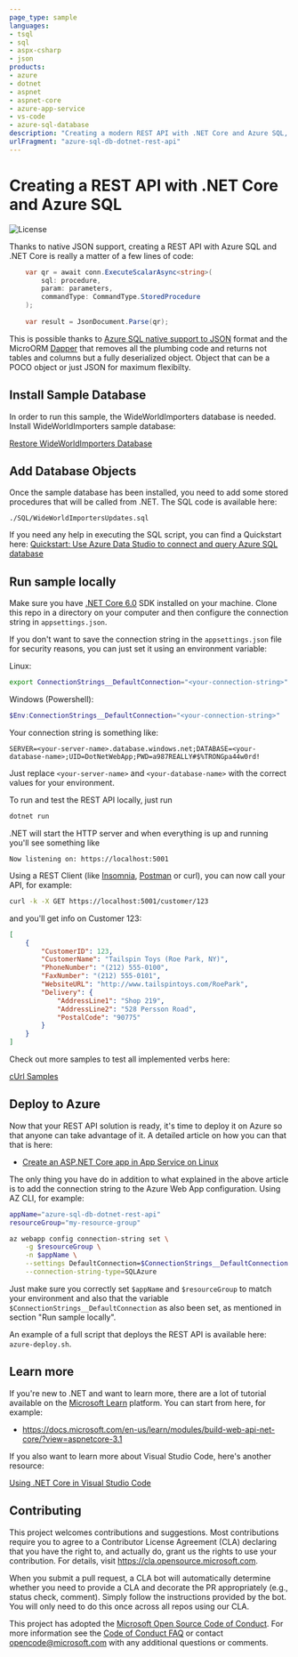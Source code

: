 ```yaml
---
page_type: sample
languages:
- tsql
- sql
- aspx-csharp
- json
products:
- azure
- dotnet
- aspnet
- aspnet-core
- azure-app-service
- vs-code
- azure-sql-database
description: "Creating a modern REST API with .NET Core and Azure SQL, using Dapper and Visual Studio Code"
urlFragment: "azure-sql-db-dotnet-rest-api"
---
```


# Creating a REST API with .NET Core and Azure SQL

![License](https://img.shields.io/badge/license-MIT-green.svg)

<!-- 
Guidelines on README format: https://review.docs.microsoft.com/help/onboard/admin/samples/concepts/readme-template?branch=master

Guidance on onboarding samples to docs.microsoft.com/samples: https://review.docs.microsoft.com/help/onboard/admin/samples/process/onboarding?branch=master

Taxonomies for products and languages: https://review.docs.microsoft.com/new-hope/information-architecture/metadata/taxonomies?branch=master
-->

Thanks to native JSON support, creating a REST API with Azure SQL and .NET Core is really a matter of a few lines of code:

```csharp
    var qr = await conn.ExecuteScalarAsync<string>(
        sql: procedure,
        param: parameters,
        commandType: CommandType.StoredProcedure
    );
    
    var result = JsonDocument.Parse(qr);
```

This is possible thanks to [Azure SQL native support to JSON](https://docs.microsoft.com/en-us/azure/sql-database/sql-database-json-features) format and the MicroORM [Dapper](https://medium.com/dapper-net/get-started-with-dapper-net-591592c335aa) that removes all the plumbing code and returns not tables and columns but a fully deserialized object. Object that can be a POCO object or just JSON for maximum flexibilty.

## Install Sample Database

In order to run this sample, the WideWorldImporters database is needed. Install WideWorldImporters sample database:

[Restore WideWorldImporters Database](https://github.com/yorek/azure-sql-db-samples#restore-wideworldimporters-database)

## Add Database Objects

Once the sample database has been installed, you need to add some stored procedures that will be called from .NET. The SQL code is available here:

`./SQL/WideWorldImportersUpdates.sql`

If you need any help in executing the SQL script, you can find a Quickstart here: [Quickstart: Use Azure Data Studio to connect and query Azure SQL database](https://docs.microsoft.com/en-us/sql/azure-data-studio/quickstart-sql-database)

## Run sample locally

Make sure you have [.NET Core 6.0](https://dotnet.microsoft.com/download) SDK installed on your machine. Clone this repo in a directory on your computer and then configure the connection string in `appsettings.json`.

If you don't want to save the connection string in the `appsettings.json` file for security reasons, you can just set it using an environment variable:

Linux:

```bash
export ConnectionStrings__DefaultConnection="<your-connection-string>"
```

Windows (Powershell):

```powershell
$Env:ConnectionStrings__DefaultConnection="<your-connection-string>"
```

Your connection string is something like:

```text
SERVER=<your-server-name>.database.windows.net;DATABASE=<your-database-name>;UID=DotNetWebApp;PWD=a987REALLY#$%TRONGpa44w0rd!
```

Just replace `<your-server-name>` and `<your-database-name>` with the correct values for your environment.

To run and test the REST API locally, just run

```bash
dotnet run
```

.NET will start the HTTP server and when everything is up and running you'll see something like

```text
Now listening on: https://localhost:5001
```

Using a REST Client (like [Insomnia](https://insomnia.rest/), [Postman](https://www.getpostman.com/) or curl), you can now call your API, for example:

```bash
curl -k -X GET https://localhost:5001/customer/123
```

and you'll get info on Customer 123:

```json
[
    {
        "CustomerID": 123,
        "CustomerName": "Tailspin Toys (Roe Park, NY)",
        "PhoneNumber": "(212) 555-0100",
        "FaxNumber": "(212) 555-0101",
        "WebsiteURL": "http://www.tailspintoys.com/RoePark",
        "Delivery": {
            "AddressLine1": "Shop 219",
            "AddressLine2": "528 Persson Road",
            "PostalCode": "90775"
        }
    }
]
```

Check out more samples to test all implemented verbs here:

[cUrl Samples](./Sample-Usage.md)

## Deploy to Azure

Now that your REST API solution is ready, it's time to deploy it on Azure so that anyone can take advantage of it. A detailed article on how you can that that is here:

- [Create an ASP.NET Core app in App Service on Linux](https://docs.microsoft.com/en-us/azure/app-service/containers/quickstart-dotnetcore)

The only thing you have do in addition to what explained in the above article is to add the connection string to the Azure Web App configuration. Using AZ CLI, for example:

```bash
appName="azure-sql-db-dotnet-rest-api"
resourceGroup="my-resource-group"

az webapp config connection-string set \
    -g $resourceGroup \
    -n $appName \
    --settings DefaultConnection=$ConnectionStrings__DefaultConnection \
    --connection-string-type=SQLAzure
```

Just make sure you correctly set `$appName` and `$resourceGroup` to match your environment and also that the variable `$ConnectionStrings__DefaultConnection` as also been set, as mentioned in section "Run sample locally". 

An example of a full script that deploys the REST API is available here: `azure-deploy.sh`.

## Learn more

If you're new to .NET and want to learn more, there are a lot of tutorial available on the [Microsoft Learn](https://docs.microsoft.com/en-us/learn/browse/?products=dotnet) platform. You can start from here, for example:

- https://docs.microsoft.com/en-us/learn/modules/build-web-api-net-core/?view=aspnetcore-3.1

If you also want to learn more about Visual Studio Code, here's another resource:

[Using .NET Core in Visual Studio Code](https://code.visualstudio.com/docs/languages/dotnet)

## Contributing

This project welcomes contributions and suggestions.  Most contributions require you to agree to a
Contributor License Agreement (CLA) declaring that you have the right to, and actually do, grant us
the rights to use your contribution. For details, visit https://cla.opensource.microsoft.com.

When you submit a pull request, a CLA bot will automatically determine whether you need to provide
a CLA and decorate the PR appropriately (e.g., status check, comment). Simply follow the instructions
provided by the bot. You will only need to do this once across all repos using our CLA.

This project has adopted the [Microsoft Open Source Code of Conduct](https://opensource.microsoft.com/codeofconduct/).
For more information see the [Code of Conduct FAQ](https://opensource.microsoft.com/codeofconduct/faq/) or
contact [opencode@microsoft.com](mailto:opencode@microsoft.com) with any additional questions or comments.
